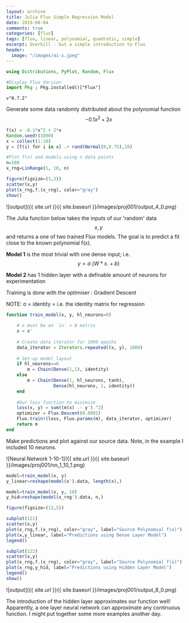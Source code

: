 ```yaml
---
layout: archive
title: Julia Flux Simple Regression Model
date: 2019-08-04
comments: true
categories: [flux]
tags: [flux, linear, polynomial, quadratic, simple]
excerpt: Overkill - but a simple introduction to Flux
header:
  image: "/images/ai-s.jpeg"
---
```

```julia
using Distributions, PyPlot, Random, Flux
```

```julia
#Display Flux Version
import Pkg ; Pkg.installed()["Flux"]
```

    v"0.7.2"

Generate some data randomly distributed about the polynomial function $$-0.1x^2 + 2x$$

```julia
f(x) = -0.1*x^2 + 2*x
Random.seed!(1000)
x = collect(1:10)
y = [f(i) for i in x] .+ rand(Normal(0,0.75),10)

#Plot f(x) and models using n data points
n=100
x_rng=LinRange(1, 10, n)

figure(figsize=(3,3))
scatter(x,y)
plot(x_rng,f.(x_rng), color="gray")
show()
```
![output]({{ site.url }}{{ site.baseurl }}/images/proj001/output_4_0.png)

The Julia function below takes the inputs of our 'random' data $$x, y$$ and returns a one of two trained Flux models.  The goal is to predict a fit close to the known polynomial f(x).

**Model 1** is the most trivial with one dense input; i.e. $$y = σ.(W * x .+ b)$$

**Model 2** has 1 hidden layer with a definable amount of neurons for experimentation

Training is done with the optimiser : Gradient Descent

NOTE: σ = identity = i.e. the identity matrix for regression


```julia
function train_model(x, y, hl_neurons=0)
    
    # x must be an `in` × N matrix
    x = x'
    
    # Create data iterator for 1000 epochs
    data_iterator = Iterators.repeated((x, y), 1000)
    
    # Set-up model layout
    if hl_neurons==0
        m = Chain(Dense(1,1), identity)
    else
        m = Chain(Dense(1, hl_neurons, tanh),
                  Dense(hl_neurons, 1, identity))
    end
    
    #Our loss function to minimize
    loss(x, y) = sum((m(x) .- y').^2)
    optimizer = Flux.Descent(0.0001)
    Flux.train!(loss, Flux.params(m), data_iterator, optimizer)
    return m
end
```
Make predictions and plot against our source data.  Note, in the example I included 10 neurons.

![Neural Network 1-10-1]({{ site.url }}{{ site.baseurl }}/images/proj001/nn_1_10_1.png)

```julia
model=train_model(x, y)
y_linear=reshape(model(x').data, length(x),)

model=train_model(x, y, 10)
y_hid=reshape(model(x_rng').data, n,)

figure(figsize=(12,5))

subplot(121)
scatter(x,y)
plot(x_rng,f.(x_rng), color="gray", label="Source Polynomial f(x)")
plot(x,y_linear, label="Predictions using Dense Layer Model")
legend()

subplot(122)
scatter(x,y)
plot(x_rng,f.(x_rng), color="gray", label="Source Polynomial f(x)")
plot(x_rng,y_hid, label="Predictions using Hidden Layer Model")
legend()
show()
```
![output]({{ site.url }}{{ site.baseurl }}/images/proj001/output_8_0.png)

The introduction of the hidden layer approximates our function well! Apparently, a one layer neural network can approximate any continuous function. I might put together some more examples another day.
